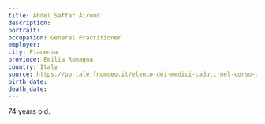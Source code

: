 ```yaml
---
title: Abdel Sattar Airoud
description: 
portrait: 
occupation: General Practitioner
employer: 
city: Piacenza
province: Emilia Romagna
country: Italy
source: https://portale.fnomceo.it/elenco-dei-medici-caduti-nel-corso-dellepidemia-di-covid-19/
birth_date: 
death_date: 
---
```


74 years old.
